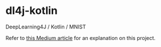 # dl4j-kotlin
DeepLearning4J / Kotlin / MNIST

Refer to [this Medium article](https://medium.com/@yassinhajaj/anns-build-and-train-model-using-mnist-kotlin-and-deeplearning4j-d7e0ff153546) 
for an explanation on this project.
